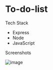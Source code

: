 # To-do-list

Tech Stack
- Express 
- Node
- JavaScript

Screenshots

![image](https://user-images.githubusercontent.com/51224831/223141228-2cad8937-5101-43cc-9e4f-92dc4975e5cc.png)
